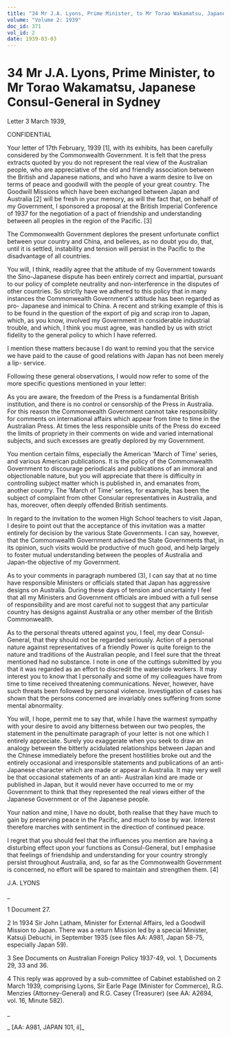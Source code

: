 ```yaml
---
title: "34 Mr J.A. Lyons, Prime Minister, to Mr Torao Wakamatsu, Japanese Consul-General in Sydney"
volume: "Volume 2: 1939"
doc_id: 371
vol_id: 2
date: 1939-03-03
---
```


# 34 Mr J.A. Lyons, Prime Minister, to Mr Torao Wakamatsu, Japanese Consul-General in Sydney

Letter 3 March 1939,

CONFIDENTIAL

Your letter of 17th February, 1939 [1], with its exhibits, has been carefully considered by the Commonwealth Government. It is felt that the press extracts quoted by you do not represent the real view of the Australian people, who are appreciative of the old and friendly association between the British and Japanese nations, and who have a warm desire to live on terms of peace and goodwill with the people of your great country. The Goodwill Missions which have been exchanged between Japan and Australia [2] will be fresh in your memory, as will the fact that, on behalf of my Government, I sponsored a proposal at the British Imperial Conference of 1937 for the negotiation of a pact of friendship and understanding between all peoples in the region of the Pacific. [3]

The Commonwealth Government deplores the present unfortunate conflict between your country and China, and believes, as no doubt you do, that, until it is settled, instability and tension will persist in the Pacific to the disadvantage of all countries.

You will, I think, readily agree that the attitude of my Government towards the Sino-Japanese dispute has been entirely correct and impartial, pursuant to our policy of complete neutrality and non-interference in the disputes of other countries. So strictly have we adhered to this policy that in many instances the Commonwealth Government's attitude has been regarded as pro- Japanese and inimical to China. A recent and striking example of this is to be found in the question of the export of pig and scrap iron to Japan, which, as you know, involved my Government in considerable industrial trouble, and which, I think you must agree, was handled by us with strict fidelity to the general policy to which I have referred.

I mention these matters because I do want to remind you that the service we have paid to the cause of good relations with Japan has not been merely a lip- service.

Following these general observations, I would now refer to some of the more specific questions mentioned in your letter:

As you are aware, the freedom of the Press is a fundamental British institution, and there is no control or censorship of the Press in Australia. For this reason the Commonwealth Government cannot take responsibility for comments on international affairs which appear from time to time in the Australian Press. At times the less responsible units of the Press do exceed the limits of propriety in their comments on wide and varied international subjects, and such excesses are greatly deplored by my Government.

You mention certain films, especially the American 'March of Time' series, and various American publications. It is the policy of the Commonwealth Government to discourage periodicals and publications of an immoral and objectionable nature, but you will appreciate that there is difficulty in controlling subject matter which is published in, and emanates from, another country. The 'March of Time' series, for example, has been the subject of complaint from other Consular representatives in Australia, and has, moreover, often deeply offended British sentiments.

In regard to the invitation to the women High School teachers to visit Japan, I desire to point out that the acceptance of this invitation was a matter entirely for decision by the various State Governments. I can say, however, that the Commonwealth Government advised the State Governments that, in its opinion, such visits would be productive of much good, and help largely to foster mutual understanding between the peoples of Australia and Japan-the objective of my Government.

As to your comments in paragraph numbered (3), I can say that at no time have responsible Ministers or officials stated that Japan has aggressive designs on Australia. During these days of tension and uncertainty I feel that all my Ministers and Government officials are imbued with a full sense of responsibility and are most careful not to suggest that any particular country has designs against Australia or any other member of the British Commonwealth.

As to the personal threats uttered against you, I feel, my dear Consul-General, that they should not be regarded seriously. Action of a personal nature against representatives of a friendly Power is quite foreign to the nature and traditions of the Australian people, and I feel sure that the threat mentioned had no substance. I note in one of the cuttings submitted by you that it was regarded as an effort to discredit the waterside workers. It may interest you to know that I personally and some of my colleagues have from time to time received threatening communications. Never, however, have such threats been followed by personal violence. Investigation of cases has shown that the persons concerned are invariably ones suffering from some mental abnormality.

You will, I hope, permit me to say that, while I have the warmest sympathy with your desire to avoid any bitterness between our two peoples, the statement in the penultimate paragraph of your letter is not one which I entirely appreciate. Surely you exaggerate when you seek to draw an analogy between the bitterly acidulated relationships between Japan and the Chinese immediately before the present hostilities broke out and the entirely occasional and irresponsible statements and publications of an anti-Japanese character which are made or appear in Australia. It may very well be that occasional statements of an anti- Australian kind are made or published in Japan, but it would never have occurred to me or my Government to think that they represented the real views either of the Japanese Government or of the Japanese people.

Your nation and mine, I have no doubt, both realise that they have much to gain by preserving peace in the Pacific, and much to lose by war. Interest therefore marches with sentiment in the direction of continued peace.

I regret that you should feel that the influences you mention are having a disturbing effect upon your functions as Consul-General, but I emphasise that feelings of friendship and understanding for your country strongly persist throughout Australia, and, so far as the Commonwealth Government is concerned, no effort will be spared to maintain and strengthen them. [4]

J.A. LYONS

_

1 Document 27.

2 In 1934 Sir John Latham, Minister for External Affairs, led a Goodwill Mission to Japan. There was a return Mission led by a special Minister, Katsuji Debuchi, in September 1935 (see files AA: A981, Japan 58-75, especially Japan 59).

3 See Documents on Australian Foreign Policy 1937-49, vol. 1, Documents 29, 33 and 36.

4 This reply was approved by a sub-committee of Cabinet established on 2 March 1939, comprising Lyons, Sir Earle Page (Minister for Commerce), R.G. Menzies (Attorney-General) and R.G. Casey (Treasurer) (see AA: A2694, vol. 16, Minute 582).

_

_ [AA: A981, JAPAN 101, ii]_
